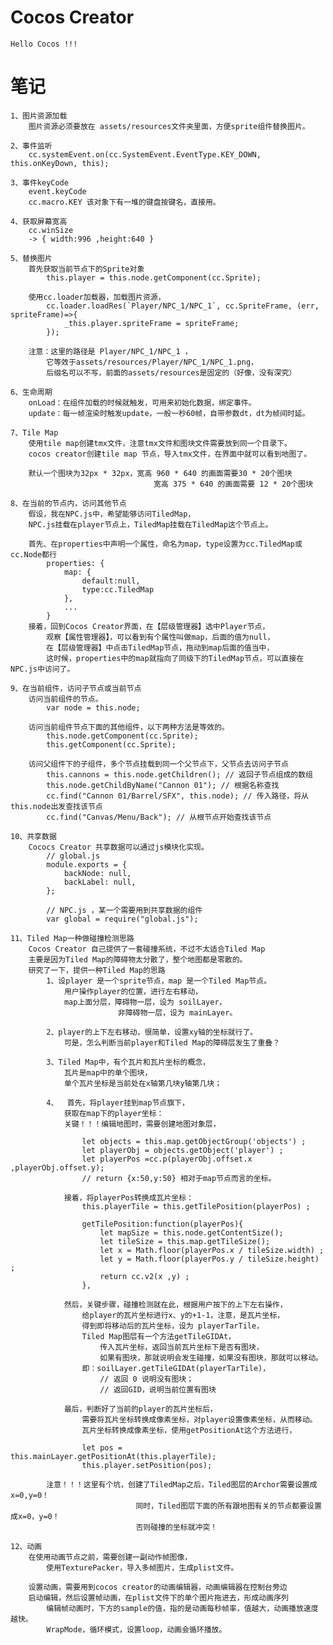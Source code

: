 # Cocos Creator

    Hello Cocos !!!

# 笔记

    1、图片资源加载
        图片资源必须要放在 assets/resources文件夹里面，方便sprite组件替换图片。

    2、事件监听
        cc.systemEvent.on(cc.SystemEvent.EventType.KEY_DOWN, this.onKeyDown, this);

    3、事件keyCode
        event.keyCode
        cc.macro.KEY 该对象下有一堆的键盘按键名，直接用。

    4、获取屏幕宽高
        cc.winSize
        -> { width:996 ,height:640 }

    5、替换图片
        首先获取当前节点下的Sprite对象
            this.player = this.node.getComponent(cc.Sprite);

        使用cc.loader加载器，加载图片资源，
            cc.loader.loadRes(`Player/NPC_1/NPC_1`, cc.SpriteFrame, (err, spriteFrame)=>{
                _this.player.spriteFrame = spriteFrame;
            });

        注意：这里的路径是 Player/NPC_1/NPC_1 ，
            它等效于assets/resources/Player/NPC_1/NPC_1.png，
            后缀名可以不写，前面的assets/resources是固定的（好像，没有深究）

    6、生命周期
        onLoad：在组件加载的时候就触发，可用来初始化数据，绑定事件。
        update：每一帧渲染时触发update，一般一秒60帧，自带参数dt，dt为帧间时延。

    7、Tile Map
        使用tile map创建tmx文件，注意tmx文件和图块文件需要放到同一个目录下。
        cocos creator创建tile map 节点，导入tmx文件，在界面中就可以看到地图了。

        默认一个图块为32px * 32px，宽高 960 * 640 的画面需要30 * 20个图块
                                    宽高 375 * 640 的画面需要 12 * 20个图块

    8、在当前的节点内，访问其他节点
        假设，我在NPC.js中，希望能够访问TiledMap，
        NPC.js挂载在player节点上，TiledMap挂载在TiledMap这个节点上。

        首先、在properties中声明一个属性，命名为map，type设置为cc.TiledMap或cc.Node都行
            properties: {
                map: {
                    default:null,
                    type:cc.TiledMap
                },
                ...
            }
        接着，回到Cocos Creator界面，在【层级管理器】选中Player节点，
            观察【属性管理器】，可以看到有个属性叫做map，后面的值为null，
            在【层级管理器】中点击TiledMap节点，拖动到map后面的值当中，
            这时候，properties中的map就指向了同级下的TiledMap节点，可以直接在NPC.js中访问了。

    9、在当前组件，访问子节点或当前节点
        访问当前组件的节点。
            var node = this.node;

        访问当前组件节点下面的其他组件，以下两种方法是等效的。
            this.node.getComponent(cc.Sprite);
            this.getComponent(cc.Sprite);

        访问父组件下的子组件，多个节点挂载到同一个父节点下，父节点去访问子节点
            this.cannons = this.node.getChildren(); // 返回子节点组成的数组
            this.node.getChildByName("Cannon 01"); // 根据名称查找
            cc.find("Cannon 01/Barrel/SFX", this.node); // 传入路径，将从this.node出发查找该节点
            cc.find("Canvas/Menu/Back"); // 从根节点开始查找该节点

    10、共享数据
        Cococs Creator 共享数据可以通过js模块化实现。
            // global.js
            module.exports = {
                backNode: null,
                backLabel: null,
            };

            // NPC.js ，某一个需要用到共享数据的组件
            var global = require("global.js");

    11、Tiled Map一种做碰撞检测思路
        Cocos Creator 自己提供了一套碰撞系统，不过不太适合Tiled Map
        主要是因为Tiled Map的障碍物太分散了，整个地图都是零散的。
        研究了一下，提供一种Tiled Map的思路
            1、设player 是一个sprite节点，map 是一个Tiled Map节点。
                用户操作player的位置，进行左右移动，
                map上面分层，障碍物一层，设为 soilLayer，
                            非障碍物一层，设为 mainLayer。

            2、player的上下左右移动，很简单，设置xy轴的坐标就行了。
                可是，怎么判断当前player和Tiled Map的障碍层发生了重叠？

            3、Tiled Map中，有个瓦片和瓦片坐标的概念，
                瓦片是map中的单个图块，
                单个瓦片坐标是当前处在x轴第几块y轴第几块；

            4、  首先，将player挂到map节点旗下，
                获取在map下的player坐标：
                关键！！！编辑地图时，需要创建地图对象层，

                    let objects = this.map.getObjectGroup('objects') ;
                    let playerObj = objects.getObject('player') ;
                    let playerPos =cc.p(playerObj.offset.x ,playerObj.offset.y);
                    // return {x:50,y:50} 相对于map节点而言的坐标。

                接着，将playerPos转换成瓦片坐标：
                    this.playerTile = this.getTilePosition(playerPos) ;

                    getTilePosition:function(playerPos){
                        let mapSize = this.node.getContentSize();
                        let tileSize = this.map.getTileSize();
                        let x = Math.floor(playerPos.x / tileSize.width) ;
                        let y = Math.floor(playerPos.y / tileSize.height) ;
                        return cc.v2(x ,y) ;
                    },

                然后，关键步骤，碰撞检测就在此，根据用户按下的上下左右操作，
                    给player的瓦片坐标进行x、y的+1-1，注意，是瓦片坐标，
                    得到即将移动后的瓦片坐标，设为 playerTarTile，
                    Tiled Map图层有一个方法getTileGIDAt，
                        传入瓦片坐标，返回当前瓦片坐标下是否有图块，
                        如果有图块，那就说明会发生碰撞，如果没有图块，那就可以移动。
                    即：soilLayer.getTileGIDAt(playerTarTile)，
                        // 返回 0 说明没有图块；
                        // 返回GID，说明当前位置有图块

                最后，判断好了当前的player的瓦片坐标后，
                    需要将瓦片坐标转换成像素坐标，对player设置像素坐标，从而移动。
                    瓦片坐标转换成像素坐标，使用getPositionAt这个方法进行，

                    let pos = this.mainLayer.getPositionAt(this.playerTile);
                    this.player.setPosition(pos);

            注意！！！这里有个坑，创建了TiledMap之后，Tiled图层的Archor需要设置成x=0,y=0！
                                同时，Tiled图层下面的所有跟地图有关的节点都要设置成x=0，y=0！
                                否则碰撞的坐标就冲突！

    12、动画
        在使用动画节点之前，需要创建一副动作帧图像，
            使用TexturePacker，导入多帧图片，生成plist文件。

        设置动画，需要用到cocos creator的动画编辑器，动画编辑器在控制台旁边
        启动编辑，然后设置帧动画，在plist文件下的单个图片拖进去，形成动画序列
            编辑帧动画时，下方的sample的值，指的是动画每秒帧率，值越大，动画播放速度越快。
            WrapMode，循环模式，设置loop，动画会循环播放。
